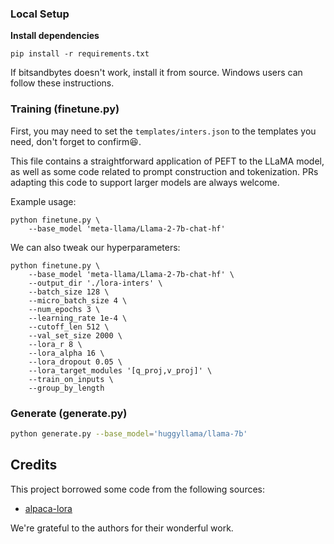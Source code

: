 ### Local Setup
**Install dependencies**
```
pip install -r requirements.txt
```
If bitsandbytes doesn't work, install it from source. Windows users can follow these instructions.

### Training (finetune.py)

First, you may need to set the `templates/inters.json` to the templates you need, don't forget to confirm😆.

This file contains a straightforward application of PEFT to the LLaMA model, as well as some code related to prompt construction and tokenization. PRs adapting this code to support larger models are always welcome.

Example usage:
```
python finetune.py \
    --base_model 'meta-llama/Llama-2-7b-chat-hf'
```
We can also tweak our hyperparameters:
```
python finetune.py \
    --base_model 'meta-llama/Llama-2-7b-chat-hf' \
    --output_dir './lora-inters' \
    --batch_size 128 \
    --micro_batch_size 4 \
    --num_epochs 3 \
    --learning_rate 1e-4 \
    --cutoff_len 512 \
    --val_set_size 2000 \
    --lora_r 8 \
    --lora_alpha 16 \
    --lora_dropout 0.05 \
    --lora_target_modules '[q_proj,v_proj]' \
    --train_on_inputs \
    --group_by_length
```

### Generate (generate.py)
```bash
python generate.py --base_model='huggyllama/llama-7b'
```

## Credits

This project borrowed some code from the following sources:

* [alpaca-lora](https://github.com/tloen/alpaca-lora)

We're grateful to the authors for their wonderful work.
